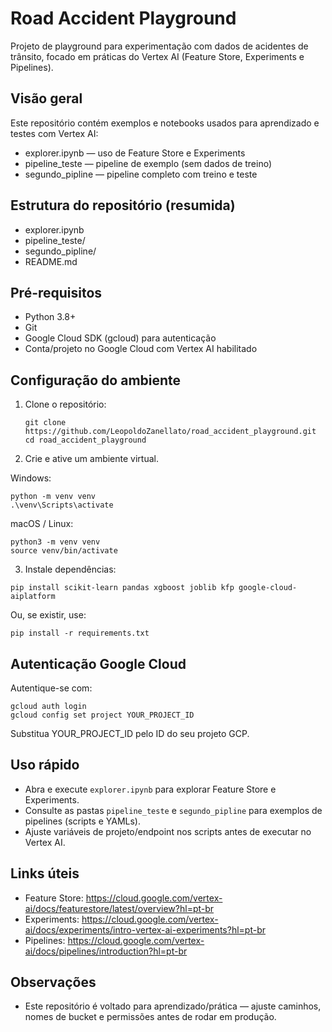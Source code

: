 # Road Accident Playground

Projeto de playground para experimentação com dados de acidentes de trânsito, focado em práticas do Vertex AI (Feature Store, Experiments e Pipelines).

## Visão geral

Este repositório contém exemplos e notebooks usados para aprendizado e testes com Vertex AI:
- explorer.ipynb — uso de Feature Store e Experiments  
- pipeline_teste — pipeline de exemplo (sem dados de treino)  
- segundo_pipline — pipeline completo com treino e teste

## Estrutura do repositório (resumida)

- explorer.ipynb
- pipeline_teste/
- segundo_pipline/
- README.md

## Pré-requisitos

- Python 3.8+
- Git
- Google Cloud SDK (gcloud) para autenticação
- Conta/projeto no Google Cloud com Vertex AI habilitado

## Configuração do ambiente

1. Clone o repositório:
   ```
   git clone https://github.com/LeopoldoZanellato/road_accident_playground.git
   cd road_accident_playground
   ```

2. Crie e ative um ambiente virtual.

Windows:
```
python -m venv venv
.\venv\Scripts\activate
```

macOS / Linux:
```
python3 -m venv venv
source venv/bin/activate
```

3. Instale dependências:
```
pip install scikit-learn pandas xgboost joblib kfp google-cloud-aiplatform
```
Ou, se existir, use:
```
pip install -r requirements.txt
```

## Autenticação Google Cloud

Autentique-se com:
```
gcloud auth login
gcloud config set project YOUR_PROJECT_ID
```
Substitua YOUR_PROJECT_ID pelo ID do seu projeto GCP.

## Uso rápido

- Abra e execute `explorer.ipynb` para explorar Feature Store e Experiments.
- Consulte as pastas `pipeline_teste` e `segundo_pipline` para exemplos de pipelines (scripts e YAMLs).
- Ajuste variáveis de projeto/endpoint nos scripts antes de executar no Vertex AI.

## Links úteis

- Feature Store: https://cloud.google.com/vertex-ai/docs/featurestore/latest/overview?hl=pt-br  
- Experiments: https://cloud.google.com/vertex-ai/docs/experiments/intro-vertex-ai-experiments?hl=pt-br  
- Pipelines: https://cloud.google.com/vertex-ai/docs/pipelines/introduction?hl=pt-br

## Observações

- Este repositório é voltado para aprendizado/prática — ajuste caminhos, nomes de bucket e permissões antes de rodar em produção.

